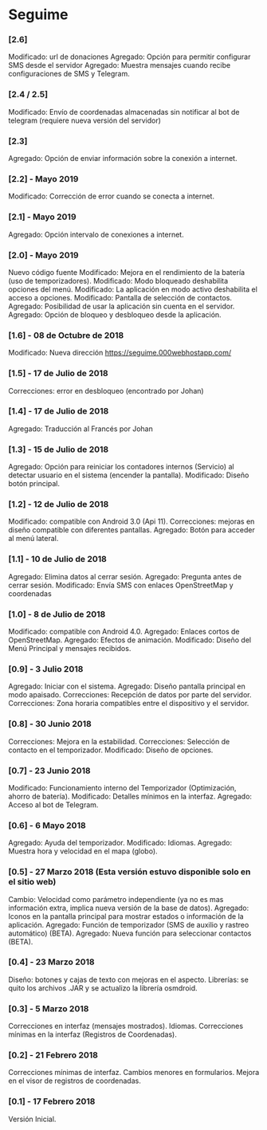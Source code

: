 # Seguime 

### [2.6]
Modificado: url de donaciones
Agregado: Opción para permitir configurar SMS desde el servidor
Agregado: Muestra mensajes cuando recibe configuraciones de SMS y Telegram.

### [2.4 / 2.5]
Modificado: Envío de coordenadas almacenadas sin notificar al bot de telegram (requiere nueva versión del servidor)

### [2.3]
Agregado: Opción de enviar información sobre la conexión a internet.

### [2.2] - Mayo 2019
Modificado: Corrección de error cuando se conecta a internet.

### [2.1] - Mayo 2019
Agregado: Opción intervalo de conexiones a internet.

### [2.0] - Mayo 2019
Nuevo código fuente
Modificado: Mejora en el rendimiento de la batería (uso de temporizadores).
Modificado: Modo bloqueado deshabilita opciones del menú.
Modificado: La aplicación en modo activo deshabilita el acceso a opciones.
Modificado: Pantalla de selección de contactos.
Agregado: Posibilidad de usar la aplicación sin cuenta en el servidor.
Agregado: Opción de bloqueo y desbloqueo desde la aplicación.


### [1.6] - 08 de Octubre de 2018
Modificado: Nueva dirección https://seguime.000webhostapp.com/

### [1.5] - 17 de Julio de 2018
Correcciones: error en desbloqueo (encontrado por Johan)

### [1.4] - 17 de Julio de 2018
Agregado: Traducción al Francés por Johan

### [1.3] - 15 de Julio de 2018
Agregado: Opción para reiniciar los contadores internos (Servicio) al detectar usuario en el sistema (encender la pantalla).
Modificado: Diseño botón principal.

### [1.2] - 12 de Julio de 2018
Modificado: compatible con Android 3.0 (Api 11).
Correcciones: mejoras en diseño compatible con diferentes pantallas.
Agregado: Botón para acceder al menú lateral.

### [1.1] - 10 de Julio de 2018
Agregado: Elimina datos al cerrar sesión.
Agregado: Pregunta antes de cerrar sesión.
Modificado: Envía SMS con enlaces OpenStreetMap y coordenadas 

### [1.0] - 8 de Julio de 2018
Modificado: compatible con Android 4.0.
Agregado: Enlaces cortos de OpenStreetMap.
Agregado: Efectos de animación.
Modificado: Diseño del Menú Principal y mensajes recibidos.

### [0.9] - 3 Julio 2018
Agregado: Iniciar con el sistema.
Agregado: Diseño pantalla principal en modo apaisado.
Correcciones: Recepción de datos por parte del servidor.
Correcciones: Zona horaria compatibles entre el dispositivo y el servidor. 

### [0.8] - 30 Junio 2018
Correcciones: Mejora en la estabilidad.
Correcciones: Selección de contacto en el temporizador.
Modificado: Diseño de opciones.

### [0.7] - 23 Junio 2018
Modificado: Funcionamiento interno del Temporizador (Optimización, ahorro de batería).
Modificado: Detalles mínimos en la interfaz.
Agregado: Acceso al bot de Telegram.

### [0.6] - 6 Mayo 2018
Agregado: Ayuda del temporizador.
Modificado: Idiomas.
Agregado: Muestra hora y velocidad en el mapa (globo).

### [0.5] - 27 Marzo 2018 (Esta versión estuvo disponible solo en el sitio web)
Cambio: Velocidad como parámetro independiente (ya no es mas información extra, implica nueva versión de la base de datos).
Agregado: Iconos en la pantalla principal para mostrar estados o información de la aplicación.
Agregado: Función de temporizador (SMS de auxilio y rastreo automático) (BETA).
Agregado: Nueva función para seleccionar contactos (BETA).

### [0.4] - 23 Marzo 2018
Diseño: botones y cajas de texto con mejoras en el aspecto.
Librerías: se quito los archivos .JAR y se actualizo la librería osmdroid.

### [0.3] - 5 Marzo 2018
Correcciones en interfaz (mensajes mostrados).
Idiomas.
Correcciones mínimas en la interfaz (Registros de Coordenadas).

### [0.2] - 21 Febrero 2018
Correcciones mínimas de interfaz.
Cambios menores en formularios.
Mejora en el visor de registros de coordenadas.

### [0.1] - 17 Febrero 2018
Versión Inicial.
